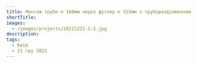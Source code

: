 ```yaml
---
title: Монтаж труби ⌀ 160мм через футляр ⌀ 315мм з труборозділювачем
shortTitle:
images:
  - /images/projects/20211221-1-1.jpg
description:
tags:
  - Київ
  - 21 гру 2021
---
```

